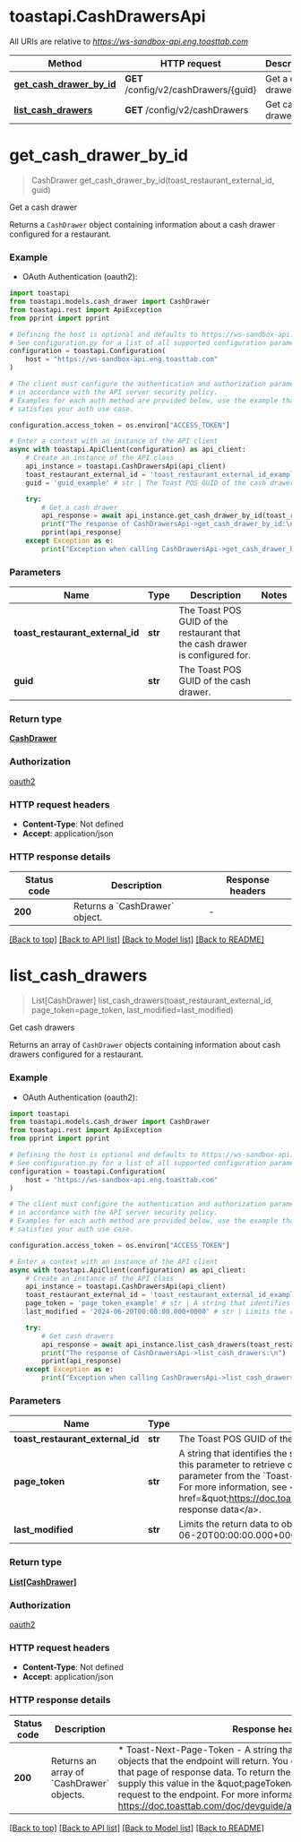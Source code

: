 # toastapi.CashDrawersApi

All URIs are relative to *https://ws-sandbox-api.eng.toasttab.com*

Method | HTTP request | Description
------------- | ------------- | -------------
[**get_cash_drawer_by_id**](CashDrawersApi.md#get_cash_drawer_by_id) | **GET** /config/v2/cashDrawers/{guid} | Get a cash drawer 
[**list_cash_drawers**](CashDrawersApi.md#list_cash_drawers) | **GET** /config/v2/cashDrawers | Get cash drawers 


# **get_cash_drawer_by_id**
> CashDrawer get_cash_drawer_by_id(toast_restaurant_external_id, guid)

Get a cash drawer 

Returns a `CashDrawer` object containing information about a cash drawer configured for a restaurant.


### Example

* OAuth Authentication (oauth2):

```python
import toastapi
from toastapi.models.cash_drawer import CashDrawer
from toastapi.rest import ApiException
from pprint import pprint

# Defining the host is optional and defaults to https://ws-sandbox-api.eng.toasttab.com
# See configuration.py for a list of all supported configuration parameters.
configuration = toastapi.Configuration(
    host = "https://ws-sandbox-api.eng.toasttab.com"
)

# The client must configure the authentication and authorization parameters
# in accordance with the API server security policy.
# Examples for each auth method are provided below, use the example that
# satisfies your auth use case.

configuration.access_token = os.environ["ACCESS_TOKEN"]

# Enter a context with an instance of the API client
async with toastapi.ApiClient(configuration) as api_client:
    # Create an instance of the API class
    api_instance = toastapi.CashDrawersApi(api_client)
    toast_restaurant_external_id = 'toast_restaurant_external_id_example' # str | The Toast POS GUID of the restaurant that the cash drawer is configured for. 
    guid = 'guid_example' # str | The Toast POS GUID of the cash drawer.

    try:
        # Get a cash drawer 
        api_response = await api_instance.get_cash_drawer_by_id(toast_restaurant_external_id, guid)
        print("The response of CashDrawersApi->get_cash_drawer_by_id:\n")
        pprint(api_response)
    except Exception as e:
        print("Exception when calling CashDrawersApi->get_cash_drawer_by_id: %s\n" % e)
```



### Parameters


Name | Type | Description  | Notes
------------- | ------------- | ------------- | -------------
 **toast_restaurant_external_id** | **str**| The Toast POS GUID of the restaurant that the cash drawer is configured for.  | 
 **guid** | **str**| The Toast POS GUID of the cash drawer. | 

### Return type

[**CashDrawer**](CashDrawer.md)

### Authorization

[oauth2](../README.md#oauth2)

### HTTP request headers

 - **Content-Type**: Not defined
 - **Accept**: application/json

### HTTP response details

| Status code | Description | Response headers |
|-------------|-------------|------------------|
**200** | Returns a &#x60;CashDrawer&#x60; object. |  -  |

[[Back to top]](#) [[Back to API list]](../README.md#documentation-for-api-endpoints) [[Back to Model list]](../README.md#documentation-for-models) [[Back to README]](../README.md)

# **list_cash_drawers**
> List[CashDrawer] list_cash_drawers(toast_restaurant_external_id, page_token=page_token, last_modified=last_modified)

Get cash drawers 

Returns an array of `CashDrawer` objects containing information about cash drawers configured for a restaurant.


### Example

* OAuth Authentication (oauth2):

```python
import toastapi
from toastapi.models.cash_drawer import CashDrawer
from toastapi.rest import ApiException
from pprint import pprint

# Defining the host is optional and defaults to https://ws-sandbox-api.eng.toasttab.com
# See configuration.py for a list of all supported configuration parameters.
configuration = toastapi.Configuration(
    host = "https://ws-sandbox-api.eng.toasttab.com"
)

# The client must configure the authentication and authorization parameters
# in accordance with the API server security policy.
# Examples for each auth method are provided below, use the example that
# satisfies your auth use case.

configuration.access_token = os.environ["ACCESS_TOKEN"]

# Enter a context with an instance of the API client
async with toastapi.ApiClient(configuration) as api_client:
    # Create an instance of the API class
    api_instance = toastapi.CashDrawersApi(api_client)
    toast_restaurant_external_id = 'toast_restaurant_external_id_example' # str | The Toast POS GUID of the restaurant that the configuration applies to. 
    page_token = 'page_token_example' # str | A string that identifies the set of data objects that the endpoint will return in its response data. You can use this parameter to retrieve one page of response data. You get the value that you supply in the `pageToken` parameter from the `Toast-Next-Page-Token` header field value of a previous request to the endpoint. For more information, see <a href=\"https://doc.toasttab.com/doc/devguide/apiResponseDataPagination.html\">Paginating response data</a>.  (optional)
    last_modified = '2024-06-20T00:00:00.000+0000' # str | Limits the return data to objects created or modified after a specific date and time. For example: `2024-06-20T00:00:00.000+0000`.  (optional)

    try:
        # Get cash drawers 
        api_response = await api_instance.list_cash_drawers(toast_restaurant_external_id, page_token=page_token, last_modified=last_modified)
        print("The response of CashDrawersApi->list_cash_drawers:\n")
        pprint(api_response)
    except Exception as e:
        print("Exception when calling CashDrawersApi->list_cash_drawers: %s\n" % e)
```



### Parameters


Name | Type | Description  | Notes
------------- | ------------- | ------------- | -------------
 **toast_restaurant_external_id** | **str**| The Toast POS GUID of the restaurant that the configuration applies to.  | 
 **page_token** | **str**| A string that identifies the set of data objects that the endpoint will return in its response data. You can use this parameter to retrieve one page of response data. You get the value that you supply in the &#x60;pageToken&#x60; parameter from the &#x60;Toast-Next-Page-Token&#x60; header field value of a previous request to the endpoint. For more information, see &lt;a href&#x3D;\&quot;https://doc.toasttab.com/doc/devguide/apiResponseDataPagination.html\&quot;&gt;Paginating response data&lt;/a&gt;.  | [optional] 
 **last_modified** | **str**| Limits the return data to objects created or modified after a specific date and time. For example: &#x60;2024-06-20T00:00:00.000+0000&#x60;.  | [optional] 

### Return type

[**List[CashDrawer]**](CashDrawer.md)

### Authorization

[oauth2](../README.md#oauth2)

### HTTP request headers

 - **Content-Type**: Not defined
 - **Accept**: application/json

### HTTP response details

| Status code | Description | Response headers |
|-------------|-------------|------------------|
**200** | Returns an array of &#x60;CashDrawer&#x60; objects. |  * Toast-Next-Page-Token - A string that identifies the following set of objects that the endpoint will return. You can use this value to retrieve that page of response data. To return the next page of objects you supply this value in the \&quot;pageToken\&quot; parameter of the next request to the endpoint. For more information, see https://doc.toasttab.com/doc/devguide/apiResponseDataPagination.html. <br>  |

[[Back to top]](#) [[Back to API list]](../README.md#documentation-for-api-endpoints) [[Back to Model list]](../README.md#documentation-for-models) [[Back to README]](../README.md)

